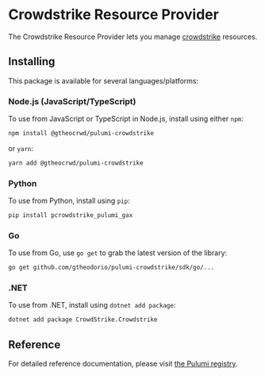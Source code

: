 # Crowdstrike Resource Provider

The Crowdstrike Resource Provider lets you manage [crowdstrike](https://www.pulumi.com/registry/packages/crowdstrike/) resources.

## Installing

This package is available for several languages/platforms:

### Node.js (JavaScript/TypeScript)

To use from JavaScript or TypeScript in Node.js, install using either `npm`:

```bash
npm install @gtheocrwd/pulumi-crowdstrike
```

or `yarn`:

```bash
yarn add @gtheocrwd/pulumi-crowdstrike
```

### Python

To use from Python, install using `pip`:

```bash
pip install pcrowdstrike_pulumi_gax
```

### Go

To use from Go, use `go get` to grab the latest version of the library:

```bash
go get github.com/gtheodorio/pulumi-crowdstrike/sdk/go/...
```

### .NET

To use from .NET, install using `dotnet add package`:

```bash
dotnet add package CrowdStrike.Crowdstrike
```

## Reference

For detailed reference documentation, please visit [the Pulumi registry](https://www.pulumi.com/registry/packages/crowdstrike/api-docs/).
